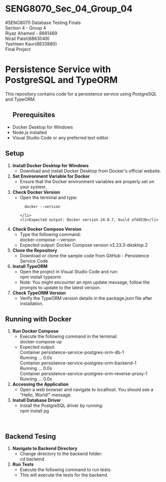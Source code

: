 # SENG8070_Sec_04_Group_04

#SENG8070 Database Testing Finals <br>
Section 4 - Group 4 <br>
Riyaz Ahamed - 8881489 <br>
Nirali Patel(8863049) <br>
Yashleen Kaur(8833880) <br>
Final Project

<h1><b>Persistence Service with PostgreSQL and TypeORM</b></h1>
This repository contains code for a persistence service using PostgreSQL and TypeORM.

<ul><h2><b></b>Prerequisites</b></h2>
<li>Docker Desktop for Windows</li>
<li>Node.js installed</li>
<li>Visual Studio Code or any preferred text editor</li>
</ul>

<h2><b></b>Setup</b></h2>
<ol>
  <li><b>Install Docker Desktop for Windows</b>
  <ul>
    <li>Download and install Docker Desktop from Docker's official website.</li>
  </ul>
  </li>
  <li><b>Set Environment Variable for Docker</b>
  <ul>
    <li>Ensure that the Docker environment variables are properly set on your system.</li>
  </ul>
  </li>
  <li><b>Check Docker Version</b>
  <ul>
    <li>Open the terminal and type:<br> 
    
      docker --version
 
    </li>
    <li>Expected output: Docker version 24.0.7, build afdd53b</li>
  </ul>
  </li>
   <li><b>Check Docker Compose Version</b>
  <ul>
    <li>Type the following command:<br> docker-compose --version</li>
    <li>Expected output: Docker Compose version v2.23.3-desktop.2</li>
  </ul>
  </li>
   <li><b>Clone the Repository</b>
  <ul>
    <li>Download or clone the sample code from GitHub - Persistence Service Code</li>
  </ul>
  </li>
   <li><b>Install TypeORM</b>
  <ul>
    <li>Open the project in Visual Studio Code and run:<br> npm install typeorm</li>
    <li>Note: You might encounter an npm update message, follow the prompts to update to the latest version.</li>
  </ul>
  </li>
   <li><b>Check TypeORM Version</b>
  <ul>
    <li>Verify the TypeORM version details in the package.json file after installation.</li>
  </ul>
  </li>
  
</ol>

<h2>Running with Docker</h2>
<ol>
  <li><b>Run Docker Compose</b>
  <ul>
    <li>Execute the following command in the terminal:<br>docker-compose up</li>
    <li>Expected output:<br>Container persistence-service-postgres-orm-db-1    &nbsp;&nbsp;&nbsp;&nbsp;&nbsp;&nbsp;&nbsp;&nbsp;&nbsp;&nbsp;&nbsp;&nbsp;&nbsp;&nbsp;&nbsp;&nbsp;&nbsp;&nbsp;         Running ... 0.0s<br>
Container persistence-service-postgres-orm-backend-1  &nbsp;&nbsp;&nbsp;&nbsp;&nbsp;&nbsp;&nbsp;&nbsp;&nbsp;&nbsp;&nbsp;&nbsp;      Running ... 0.0s<br>
Container persistence-service-postgres-orm-reverse-proxy-1 &nbsp;&nbsp;&nbsp;&nbsp;&nbsp;&nbsp; Running ... 0.0s<br>
</li>
    
  </ul>
  </li>
  <li>
    <b>Accessing the Application</b>
    <ul>
      <li>Open a web browser and navigate to localhost. You should see a "Hello, World!" message.</li>
    </ul>
  </li>
  <li>
    <b>Install Database Driver</b>
    <ul>
      <li>Install the PostgreSQL driver by running:<br>npm install pg</li>
    </ul>
  </li>
</ol>
<br>
<h2><b>Backend Tesing</b></h2>
<ol>
  <li>
    <b>Navigate to Backend Directory</b>
    <ul>
      <li>Change directory to the backend folder:<br>cd backend</li>
    </ul>
  </li>
   <li>
    <b>Run Tests</b>
    <ul>
      <li>Execute the following command to run tests:<brnpm run test</li>
      <li>This will execute the tests for the backend.</li>   
    </ul>
  </li>
</ol>
